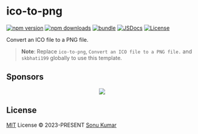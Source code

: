# ico-to-png

[![npm version][npm-version-src]][npm-version-href]
[![npm downloads][npm-downloads-src]][npm-downloads-href]
[![bundle][bundle-src]][bundle-href]
[![JSDocs][jsdocs-src]][jsdocs-href]
[![License][license-src]][license-href]

Convert an ICO file to a PNG file.

> **Note**:
> Replace `ico-to-png`, `Convert an ICO file to a PNG file.` and `skbhati199` globally to use this template.

## Sponsors

<p align="center">
  <a href="https://cdn.jsdelivr.net/gh/skbhati199/static/sponsors.svg">
    <img src='https://cdn.jsdelivr.net/gh/skbhati199/static/sponsors.svg'/>
  </a>
</p>

## License

[MIT](./LICENSE) License © 2023-PRESENT [Sonu Kumar](https://github.com/skbhati199)

<!-- Badges -->

[npm-version-src]: https://img.shields.io/npm/v/ico-to-png?style=flat&colorA=080f12&colorB=1fa669
[npm-version-href]: https://npmjs.com/package/ico-to-png
[npm-downloads-src]: https://img.shields.io/npm/dm/ico-to-png?style=flat&colorA=080f12&colorB=1fa669
[npm-downloads-href]: https://npmjs.com/package/ico-to-png
[bundle-src]: https://img.shields.io/bundlephobia/minzip/ico-to-png?style=flat&colorA=080f12&colorB=1fa669&label=minzip
[bundle-href]: https://bundlephobia.com/result?p=ico-to-png
[license-src]: https://img.shields.io/github/license/skbhati199/ico-to-png.svg?style=flat&colorA=080f12&colorB=1fa669
[license-href]: https://github.com/skbhati199/ico-to-png/blob/main/LICENSE
[jsdocs-src]: https://img.shields.io/badge/jsdocs-reference-080f12?style=flat&colorA=080f12&colorB=1fa669
[jsdocs-href]: https://www.jsdocs.io/package/ico-to-png
